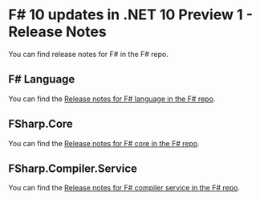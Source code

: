 # F# 10 updates in .NET 10 Preview 1 - Release Notes

You can find release notes for F# in the F# repo.

## F# Language

You can find the [Release notes for F# language in the F# repo](https://fsharp.github.io/fsharp-compiler-docs/release-notes/Language.html).

## FSharp.Core

You can find the [Release notes for F# core in the F# repo](https://fsharp.github.io/fsharp-compiler-docs/release-notes/FSharp.Core.html).

## FSharp.Compiler.Service

You can find the [Release notes for F# compiler service in the F# repo](https://fsharp.github.io/fsharp-compiler-docs/release-notes/FSharp.Compiler.Service.html).

